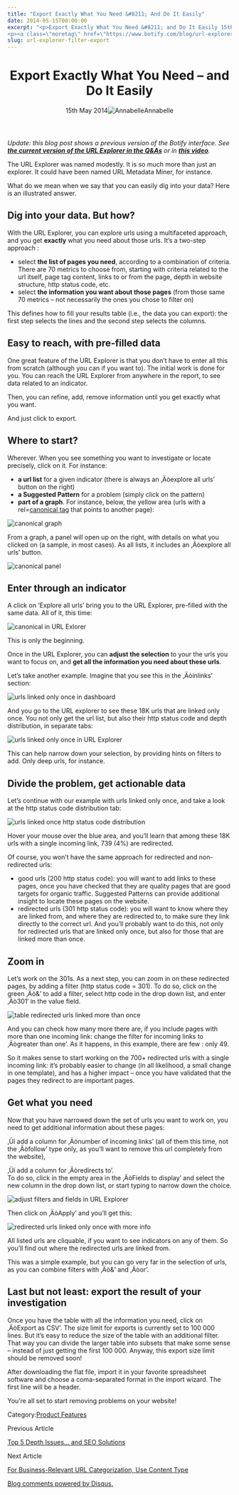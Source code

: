 ```yaml
---
title: "Export Exactly What You Need &#8211; And Do It Easily"
date: 2014-05-15T00:00:00
excerpt: "<p>Export Exactly What You Need &#8211; and Do It Easily 15th May 2014Annabelle Update: this blog post shows a previous version of the Botify interface. See the current version of the URL Explorer in the Q&amp;As or in this video. The URL Explorer was named modestly. It is so much more than just an explorer.&hellip; </p>
<p><a class=\"moretag\" href=\"https://www.botify.com/blog/url-explorer-filter-export\">Read the full article</a></p>"
slug: url-explorer-filter-export
---
```


<header class="text-center">
<h1 class="font-internacional font-regular normal text-header-one leading-header-one text-typography-accent-2">Export Exactly What You Need &#8211; and Do It Easily</h1>
<div class="flex items-center justify-center my-3"><span class="mr-1 font-internacional font-regular normal text-base leading-none text-typography-primary-lighter">15th May 2014</span><img decoding="async" alt="Annabelle" class="rounded-full w-10 h-10" src="//images.ctfassets.net/tp56mevc46jo/2fCkDEsbiQSWGIkcWs40mG/e548033eda97a957ca690bdc814ed048/HS-PNG-100x100-Annabelle_Bouard.png"><span class="ml-1 font-internacional font-regular normal text-base leading-none text-typography-primary">Annabelle</span></div>
</header>
<p><span class="font-roboto font-regular normal text-base leading-none Markdown__Container"></span></p>
<p><em>Update: this blog post shows a previous version of the Botify interface.  See <a href="https://www.botify.com/support/url-explorer-unlimited-answers-and-exports/"><strong>the current version of the URL Explorer in the Q&amp;As</strong></a> or in <a href="https://www.botify.com/support/url-level-indicators-with-the-url-explorer/"><strong>this video</strong></a>.</em></p>
<p>The URL Explorer was named modestly. It is so much more than just an explorer. It could have been named URL Metadata Miner, for instance.</p>
<p>What do we mean when we say that you can easily dig into your data? Here is an illustrated answer.</p>
<h2 id="dig-into-your-data-but-how-">Dig into your data. But how?</h2>
<p>With the URL Explorer, you can explore urls using a multifaceted approach, and you get <strong>exactly</strong> what you need about those urls. It&#8217;s a two-step approach :</p>
<ul>
<li>select <strong>the list of pages you need</strong>, according to a combination of criteria. There are 70 metrics to choose from, starting with criteria related to the url itself, page tag content, links to or from the page, depth in website structure, http status code, etc.</li>
<li>select <strong>the information you want about those pages</strong> (from those same 70 metrics &#8211; not necessarily the ones you chose to filter on)</li>
</ul>
<p>This defines how to fill your results table (i.e., the data you can export): the first step selects the lines and the second step selects the columns.</p>
<h2 id="easy-to-reach-with-pre-filled-data">Easy to reach, with pre-filled data</h2>
<p>One great feature of the URL Explorer is that you don&#8217;t have to enter all this from scratch (although you can if you want to). The initial work is done for you. You can reach the URL Explorer from anywhere in the report, to see data related to an indicator.</p>
<p>Then, you can refine, add, remove information until you get exactly what you want.</p>
<p>And just click to export.</p>
<h2 id="where-to-start-">Where to start?</h2>
<p>Wherever. When you see something you want to investigate or locate precisely, click on it. For instance:</p>
<ul>
<li><strong>a url list</strong> for a given indicator (there is always an ‚Äòexplore all urls&#8217; button on the right)</li>
<li><strong>a Suggested Pattern</strong> for a problem (simply click on the pattern)</li>
<li><strong>part of a graph</strong>. For instance, below, the yellow area (urls with a rel=<a href="https://www.botify.com/learn/basics/canonical-tags" data-internallinksmanager029f6b8e52c="6" title="canonical tags" target="_blank" rel="noopener">canonical tag</a> that points to another page):</li>
</ul>
<p><img decoding="async" alt="canonical graph" src="https://gm01botify.wpengine.com/wp-content/uploads/2020/01/20140515_070911_canonical-graph.png"></p>
<p>From a graph, a panel will open up on the right, with details on what you clicked on (a sample, in most cases). As all lists, it includes an ‚Äòexplore all urls&#8217; button.</p>
<p><img decoding="async" alt="canonical panel" src="https://gm01botify.wpengine.com/wp-content/uploads/2020/01/20140515_070911_canonical-panel.png"></p>
<h2 id="enter-through-an-indicator">Enter through an indicator</h2>
<p>A click on &#8216;Explore all urls&#8217; bring you to the URL Explorer, pre-filled with the same data. All of it, this time:</p>
<p><img decoding="async" alt="canonical in URL Exlorer" src="https://gm01botify.wpengine.com/wp-content/uploads/2020/01/20140515_070911_canonical-full-url-explorer.png"></p>
<p>This is only the beginning.</p>
<p>Once in the URL Explorer, you can <strong>adjust the selection</strong> to your the urls you want to focus on, and <strong>get all the information you need about these urls</strong>.</p>
<p>Let&#8217;s take another example. Imagine that you see this in the ‚Äòinlinks&#8217; section:</p>
<p><img decoding="async" alt="urls linked only once in dashboard" src="https://gm01botify.wpengine.com/wp-content/uploads/2020/01/20140515_070911_linked-once.png"></p>
<p>And you go to the URL explorer to see these 18K urls that are linked only once. You not only get the url list, but also their http status code and depth distribution, in separate tabs:</p>
<p><img decoding="async" alt="urls linked only once in URL Explorer" src="https://gm01botify.wpengine.com/wp-content/uploads/2020/01/20140515_070911_url_explorer1.png"></p>
<p>This can help narrow down your selection, by providing  hints on filters to add. Only deep urls, for instance.</p>
<h2 id="divide-the-problem-get-actionable-data">Divide the problem, get actionable data</h2>
<p>Let&#8217;s continue with our example with urls linked only once, and take a look at the http status code distribution tab:</p>
<p><img decoding="async" alt="urls linked once http status code distribution" src="https://gm01botify.wpengine.com/wp-content/uploads/2020/01/20140515_070911_url_explorer-http.png"></p>
<p>Hover your mouse over the blue area, and you&#8217;ll learn that among these 18K urls with a single incoming link, 739 (4%) are redirected.</p>
<p>Of course, you won&#8217;t have the same approach for redirected and non-redirected urls:</p>
<ul>
<li>good urls (200 http status code): you will want to add links to these pages, once you have checked that they are quality pages that are good targets for organic traffic. Suggested Patterns can provide additional insight to locate these pages on the website.</li>
<li>redirected urls (301 http status code): you will want to know where they are linked from, and where they are redirected to, to make sure they link directly to the correct url.  And you&#8217;ll probably want to do this, not only for redirected urls that are linked only once, but also for those that are linked more than once.</li>
</ul>
<h2 id="zoom-in">Zoom in</h2>
<p>Let&#8217;s work on the 301s. As a next step, you can zoom in on these redirected pages, by adding a filter (http status code = 301). To do so, click on the green ‚Äò&amp;&#8217; to add a filter, select http code in the drop down list, and enter ‚Äò301&#8242; in the value field.</p>
<p><img decoding="async" alt="table redirected urls linked more than once" src="https://gm01botify.wpengine.com/wp-content/uploads/2020/01/20140515_070912_url_explorer-http-table.png"></p>
<p>And you can check how many more there are, if you include pages with more than one incoming link:  change the filter for incoming links to ‚Äògreater than one&#8217;. As it happens, in this example, there are few : only 49.</p>
<p>So it makes sense to start working on the 700+ redirected urls with a single incoming link: it&#8217;s probably easier to change (in all likelihood, a small change in one template), and has a higher impact &#8211; once you have validated that the pages they redirect to are important pages.</p>
<h2 id="get-what-you-need">Get what you need</h2>
<p>Now that you have narrowed down the set of urls you want to work on, you need to get additional information about these pages:</p>
<p>‚Üí add a column for ‚Äònumber of incoming links&#8217; (all of them this time, not the ‚Äòfollow&#8217; type only, as you&#8217;ll want to remove this url completely from the website),</p>
<p>‚Üí add a column for ‚Äòredirects to&#8217;.<br />
To do so, click in the empty area in the ‚ÄòFields to display&#8217; and select the new column in the drop down list, or start typing to narrow down the choice.</p>
<p><img decoding="async" alt="adjust filters and fields in URL Explorer" src="https://gm01botify.wpengine.com/wp-content/uploads/2020/01/20140515_070912_url_explorer2.png"></p>
<p>Then click on ‚ÄòApply&#8217; and you&#8217;ll get this:</p>
<p><img decoding="async" alt="redirected urls linked only once with more info" src="https://gm01botify.wpengine.com/wp-content/uploads/2020/01/20140515_070912_url_explorer3.png"></p>
<p>All listed urls are cliquable, if you want to see indicators on any of them. So you&#8217;ll find out where the redirected urls are linked from.</p>
<p>This was a simple example, but you can go very far in the selection of urls, as you can combine filters with ‚Äò&amp;&#8217; and ‚Äòor&#8217;.</p>
<h2 id="last-but-not-least-export-the-result-of-your-investigation">Last but not least: export the result of your investigation</h2>
<p>Once you have the table with all the information you need, click on ‚ÄòExport as CSV&#8217;. The size limit for exports is currently set to 100 000 lines. But it&#8217;s easy to reduce the size of the table with an additional filter. That way you can divide the larger table into subsets that make some sense &#8211; instead of just getting the first 100 000. Anyway, this export size limit should be removed soon!</p>
<p>After downloading the flat file, import it in your favorite spreadsheet software and choose a coma-separated format in the import wizard. The first line will be a header.</p>
<p>You&#8217;re all set to start removing problems on your website!</p>
<div class="tags leading-big border-t border-b border-brand-quaternary-lighter mt-4"><span class="mr-1 font-roboto font-regular normal text-base leading-none">Category:</span><span><a class="uppercase text-typography-accent-1" href="/platform">Product Features</a></span></div>
<footer class="flex justify-center my-5 mx-5">
<div class="mr-1 w-1/2 text-right">
<p><span class="font-internacional font-regular normal text-base leading-none text-typography-primary">Previous Article</span></p>
<p><a class="inline-block mt-2" href="/blog/top-5-causes-depth"><span class="font-roboto font-regular normal text-base leading-none text-typography-accent-4">Top 5 Depth Issues&#8230; and SEO Solutions</span></a></p>
</div>
<div class="ml-1 w-1/2">
<p><span class="font-internacional font-regular normal text-base leading-none text-typography-primary">Next Article</span></p>
<p><a class="inline-block mt-2" href="/blog/categorization-by-content-type"><span class="font-roboto font-regular normal text-base leading-none text-typography-accent-4">For Business-Relevant URL Categorization, Use Content Type</span></a></p>
</div>
</footer>
<div shortname="botify" title="Export Exactly What You Need - and Do It Easily" url="https://www.botify.com/blog/url-explorer-filter-export">
<div id="disqus_thread_old"></div>
<p><a class="dsq-brlink" href="http://disqus.com">Blog comments powered by <span class="logo-disqus">Disqus</span>.</a></p>
</div>
